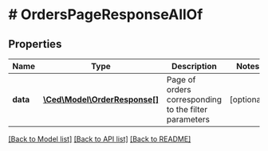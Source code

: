 # # OrdersPageResponseAllOf

## Properties

Name | Type | Description | Notes
------------ | ------------- | ------------- | -------------
**data** | [**\Ced\Model\OrderResponse[]**](OrderResponse.md) | Page of orders corresponding to the filter parameters | [optional]

[[Back to Model list]](../../README.md#models) [[Back to API list]](../../README.md#endpoints) [[Back to README]](../../README.md)
